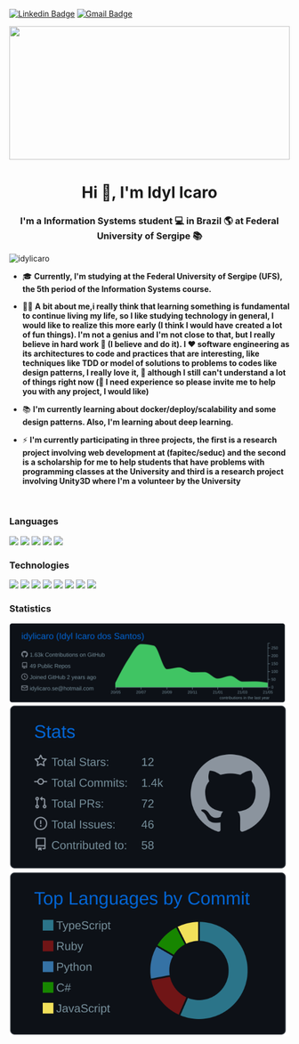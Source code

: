 [![Linkedin Badge](https://img.shields.io/badge/-LinkedIn-blue?style=for-the-badge&logo=Linkedin&logoColor=white&link=https:https://www.linkedin.com/in/idylicaro/)](https://www.linkedin.com/in/idylicaro/)
[![Gmail Badge](https://img.shields.io/badge/-Gmail-c14438?style=for-the-badge&logo=Gmail&logoColor=white&link=mailto:idylicaro.se@gmail.com)](mailto:idylicaro.se@gmail.com)

<image width="100%" height="240" src='https://images.unsplash.com/photo-1475924156734-496f6cac6ec1?ixid=MXwxMjA3fDB8MHxwaG90by1wYWdlfHx8fGVufDB8fHw%3D&ixlib=rb-1.2.1&auto=format&fit=crop&w=1350&q=80'>

<h1 align="center">Hi 👋, I'm Idyl Icaro</h1>
<h3 align="center">I'm a Information Systems student 💻 in Brazil 🌎 at Federal University of Sergipe 📚</h3>

<p align="left"> <img src="https://komarev.com/ghpvc/?username=idylicaro" alt="idylicaro" /> </p>

- 🎓 **Currently, I'm studying at the Federal University of Sergipe (UFS), the 5th period of the Information Systems course.**

- 👨‍💻 **A bit about me,i really think that learning something is fundamental to continue living my life, so I like studying technology in general, I would like to realize this more early (I think I would have created a lot of fun things). I'm not a genius and I'm not close to that, but I really believe in hard work 📘 (I believe and do it). I ❤️ software engineering as its architectures to code and practices that are interesting, like techniques like TDD or model of solutions to problems to codes like design patterns, I really love it, 🔰 although I still can't understand a lot of things right now (🎌 I need experience so please invite me to help you with any project, I would like)**

- 📚 **I'm currently learning about docker/deploy/scalability and some design patterns. Also, I'm learning about deep learning.**

- ⚡ **I'm currently participating in three projects, the first is a research project involving web development at (fapitec/seduc) and the second is a scholarship for me to help students that have problems with programming classes at the University and third is a  research project involving  Unity3D where I'm a volunteer by the University**


</br>
<div>
  <h3> Languages </h3>
  <img src="https://img.shields.io/badge/JavaScript-F7DF1E?style=for-the-badge&logo=javascript&logoColor=black" />
  <img src="https://img.shields.io/badge/Python-14354C?style=for-the-badge&logo=python&logoColor=white" />
  <img src="https://img.shields.io/badge/C-00599C?style=for-the-badge&logo=c&logoColor=white" />
  <img src="https://img.shields.io/badge/Ruby-CC342D?style=for-the-badge&logo=ruby&logoColor=white" />
  <img src="https://img.shields.io/badge/Java-ED8B00?style=for-the-badge&logo=java&logoColor=white" />
  </br>
  <h3> Technologies </h3>
  <img src="https://img.shields.io/badge/TypeScript-007ACC?style=for-the-badge&logo=typescript&logoColor=white" />
  <img src="https://img.shields.io/badge/Node.js-43853D?style=for-the-badge&logo=node.js&logoColor=white" />
  <img src="https://img.shields.io/badge/React-20232A?style=for-the-badge&logo=react&logoColor=61DAFB" />
  <img src="https://img.shields.io/badge/next.js-000000?style=for-the-badge&logo=next.js&logoColor=white" />
  <img src="https://img.shields.io/badge/Ruby_on_Rails-CC0000?style=for-the-badge&logo=ruby-on-rails&logoColor=white" />
  <img src="https://img.shields.io/badge/Docker-2CA5E0?style=for-the-badge&logo=docker&logoColor=white" />
  <img src="https://img.shields.io/badge/Unity-100000?style=for-the-badge&logo=unity&logoColor=white" />
  <img src="https://img.shields.io/badge/PostgreSQL-316192?style=for-the-badge&logo=postgresql&logoColor=white" />
  </br>
  <h3> Statistics </h3>
  <img src="https://github.com/idylicaro/github-profile-summary-cards/blob/master/profile-summary-card-output/github_dark/0-profile-details.svg" />
  <!--<img src="https://github.com/idylicaro/github-profile-summary-cards/blob/master/profile-summary-card-output/github_dark/1-repos-per-language.svg" /> -->
  <img src="https://github.com/idylicaro/github-profile-summary-cards/blob/master/profile-summary-card-output/github_dark/3-stats.svg" />
  <img src="https://github.com/idylicaro/github-profile-summary-cards/blob/master/profile-summary-card-output/github_dark/2-most-commit-language.svg" />
  <!--<img src="https://github.com/idylicaro/github-profile-summary-cards/blob/master/profile-summary-card-output/github_dark/4-productive-time.svg" /> -->
</div>

